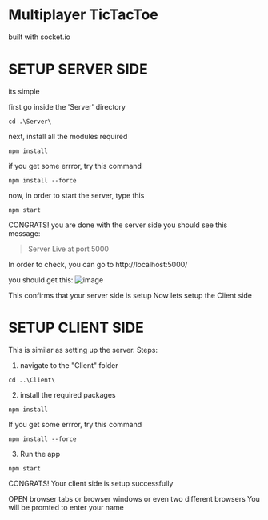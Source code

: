 # Multiplayer TicTacToe

built with socket.io


# SETUP SERVER SIDE

its simple

first go inside the 'Server' directory
```
cd .\Server\
```

next, install all the modules required
```
npm install
```
if you get some errror, try this command
```
npm install --force
```
now, in order to start the server, type this
```
npm start
```

CONGRATS! you are done with the server side
you should see this message:
>Server Live at port 5000

In order to check,
you can go to http://localhost:5000/

you should get this:
![image](https://github.com/sagnik-p/multiplayer_tictactoe/assets/130753205/fee15130-3e58-4edf-81ac-249afb6d8ff2)


This confirms that your server side is setup
Now lets setup the Client side

# SETUP CLIENT SIDE

This is similar as setting up the server.
Steps:
1. navigate to the "Client" folder
```
cd ..\Client\
```
2. install the required packages
```
npm install
```
If you get some errror, try this command
```
npm install --force
```
3. Run the app
```
npm start
```
CONGRATS! Your client side is setup successfully

OPEN browser tabs or browser windows or even two different browsers
You will be promted to enter your name